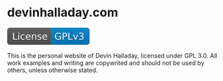 # devinhalladay.com  
![License: GPL v3](/License-GPLv3.svg)

This is the personal website of Devin Halladay, licensed under GPL 3.0. All work examples and writing are copywrited and should not be used by others, unless otherwise stated.